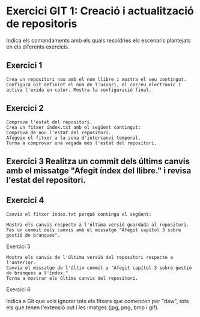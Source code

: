 Exercici GIT 1: Creació i actualització de repositoris
=
Indica els comandaments amb els quals resoldries els escenaris plantejats en els diferents exercicis.

Exercici 1
-
    Crea un repositori nou amb el nom llibre i mostra el seu contingut.
    Configura Git definint el nom de l'usuari, el correu electrònic i activa l'exida en color. Mostra la configuració final.

Exercici 2
-
    Comprova l'estat del repositori.
    Crea un fitxer índex.txt amb el següent contingut:
    Comprova de nou l'estat del repositori.
    Afegeix el fitxer a la zona d'intercanvi temporal.
    Torna a comprovar una vegada més l'estat del repositori.

Exercici 3 Realitza un commit dels últims canvis amb el missatge "Afegit índex del llibre." i revisa l'estat del repositori.
-
Exercici 4
-
    Canvia el fitxer índex.txt perquè continga el següent:

    Mostra els canvis respecte a l'última versió guardada al repositori.
    Fes un commit dels canvis amb el missatge "Afegit capítol 3 sobre gestió de branques".

Exercici 5

    Mostra els canvis de l'última versió del repositori respecte a l'anterior.
    Canvia el missatge de l'últim commit a "Afegit capítol 3 sobre gestió de branques a l'índex."
    Torna a mostrar els últims canvis del repositori.

Exercici 6

Indica a Git que vols ignorar tots els fitxers que comencen per "daw", tots els que tenen l'extensió out i les imatges (jpg, png, bmp i gif).
